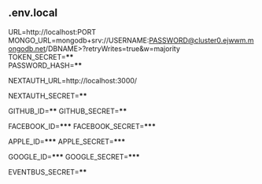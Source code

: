 ## .env.local

URL=http://localhost:PORT<br />
MONGO_URL=mongodb+srv://USERNAME:PASSWORD@cluster0.ejwwm.mongodb.net/DBNAME>?retryWrites=true&w=majority<br />
TOKEN_SECRET=****\*\*****<br />
PASSWORD_HASH=****\*\*****<br />

<!-- not required on vercel -->

NEXTAUTH_URL=http://localhost:3000/

<!-- use this secret with login providers -->

NEXTAUTH_SECRET=****\*\*****

GITHUB_ID=****\*\*****
GITHUB_SECRET=****\*\*****

FACEBOOK_ID=**\*\*\***
FACEBOOK_SECRET=**\*\*\***

APPLE_ID=**\*\*\***
APPLE_SECRET=**\*\*\***

GOOGLE_ID=**\*\*\***
GOOGLE_SECRET=**\*\*\***

EVENTBUS_SECRET=****\*\*****
